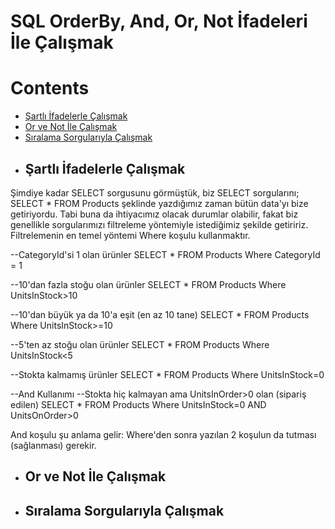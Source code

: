 # SQL OrderBy, And, Or, Not İfadeleri İle Çalışmak

# Contents
* [Şartlı İfadelerle Çalışmak](#sartli)
* [Or ve Not İle Çalışmak](#or-not)
* [Sıralama Sorgularıyla Çalışmak](#siralama-sorgulari)


- ## Şartlı İfadelerle Çalışmak <a name="sartli"></a>
Şimdiye kadar SELECT sorgusunu görmüştük, biz SELECT sorgularını;
SELECT * FROM Products
şeklinde yazdığımız zaman bütün data'yı bize getiriyordu. Tabi buna da ihtiyacımız olacak durumlar olabilir, fakat biz genellikle sorgularımızı filtreleme yöntemiyle istediğimiz şekilde getiririz. Filtrelemenin en temel yöntemi Where koşulu kullanmaktır. 

--CategoryId'si 1 olan ürünler
SELECT * FROM Products Where CategoryId = 1

--10'dan fazla stoğu olan ürünler
SELECT * FROM Products Where UnitsInStock>10

--10'dan büyük ya da 10'a eşit (en az 10 tane)
SELECT * FROM Products Where UnitsInStock>=10

--5'ten az stoğu olan ürünler
SELECT * FROM Products Where UnitsInStock<5

--Stokta kalmamış ürünler
SELECT * FROM Products Where UnitsInStock=0

--And Kullanımı
--Stokta hiç kalmayan ama UnitsInOrder>0 olan (sipariş edilen)
SELECT * FROM Products Where UnitsInStock=0 AND UnitsOnOrder>0

And koşulu şu anlama gelir: Where'den sonra yazılan 2 koşulun da tutması (sağlanması) gerekir.


- ## Or ve Not İle Çalışmak <a name="or-not"></a>

















- ## Sıralama Sorgularıyla Çalışmak <a name="siralama-sorgulari"></a>